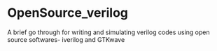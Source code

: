 # OpenSource_verilog
A brief go through for writing and simulating verilog codes using open source softwares- iverilog and GTKwave
